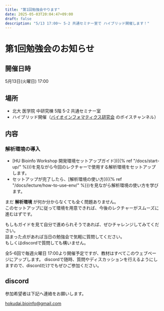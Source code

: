 ```yaml
---
title: "第1回勉強会やります"
date: 2025-05-03T20:04:47+09:00
draft: false
description: "5/13 17:00～ 5-2 共通セミナー室で ハイブリッド開催します！"
---
```

# 第1回勉強会のお知らせ
## 開催日時
5月13日(火曜日) 17:00

## 場所
- 北大 医学院 中研究棟 5階 5-2 共通セミナー室
- ハイブリッド開催（[バイオインフォマティクス研究会](https://discord.gg/8Qr7qGGM) のボイスチャンネル）

## 内容
### 解析環境の導入
- [HU Bioinfo Workshop 開発環境セットアップガイド]({{% ref "/docs/start-up/" %}})を見ながら今回のレクチャーで使用する解析環境をセットアップします。
- セットアップが完了したら、[解析環境の使い方]({{% ref "/docs/lecture/how-to-use-env/" %}})を見ながら解析環境の使い方を学びます。

まだ **解析環境** が何か分からなくても全く問題ありません。  
このセットアップに従って環境を用意できれば、今後のレクチャーがスムーズに進むはずです。  

もしもガイドを見て自分で進められそうであれば、ぜひチャレンジしてみてください。  
詰まった点があれば当日の勉強会で気軽に質問してください。  
もしくはdiscordで質問しても構いません。

全5-6回で毎週火曜日 17:00より開催予定ですが、教材はすべてこのウェブページにアップします。
discordで随時、質問やディスカッションを行えるようにしますので、discordだけでもぜひご参加ください。

## discord
参加希望者は下記へ連絡をお願いします。

[hokudai.bioinfo@gmail.com](mailto:hokudai.bioinfo@gmail.com) 
